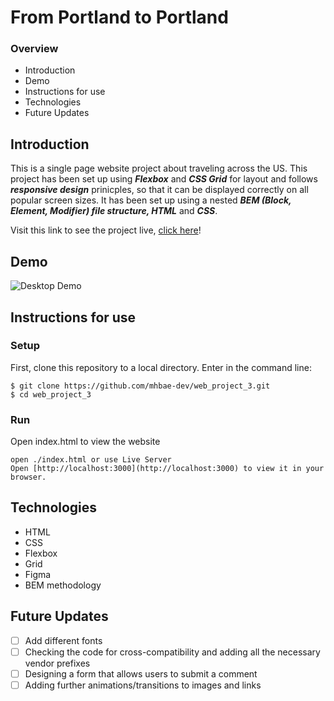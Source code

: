 # From Portland to Portland

### Overview
* Introduction
* Demo
* Instructions for use
* Technologies
* Future Updates

## Introduction

This is a single page website project about traveling across the US. This project has been set up using ***Flexbox*** and ***CSS Grid*** for layout and follows ***responsive design*** prinicples, so that it can be displayed correctly on all popular screen sizes. It has been set up using a nested ***BEM (Block, Element, Modifier) file structure, HTML*** and ***CSS***.

Visit this link to see the project live, [click here](https://mhbae-dev.github.io/web_project_3/)!

## Demo

![Desktop Demo](https://user-images.githubusercontent.com/41869496/153862722-7c448cf3-c1e6-4e97-bcbe-aea0f9255785.gif)

## Instructions for use

### Setup
First, clone this repository to a local directory. Enter in the command line:
```
$ git clone https://github.com/mhbae-dev/web_project_3.git
$ cd web_project_3
```
### Run
Open index.html to view the website
```
open ./index.html or use Live Server
Open [http://localhost:3000](http://localhost:3000) to view it in your browser.
```
## Technologies
- HTML
- CSS
- Flexbox
- Grid
- Figma
- BEM methodology

## Future Updates

- [ ] Add different fonts
- [ ] Checking the code for cross-compatibility and adding all the necessary vendor prefixes
- [ ] Designing a form that allows users to submit a comment
- [ ] Adding further animations/transitions to images and links
